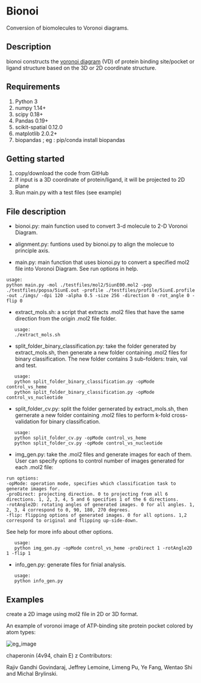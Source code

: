 # Bionoi
Conversion of biomolecules to Voronoi diagrams.

## Description
bionoi constructs the [voronoi diagram](https://en.wikipedia.org/wiki/Voronoi_diagram) (VD) of protein binding site/pocket or ligand structure based on the 3D or 2D coordinate structure.

## Requirements
1. Python 3
2. numpy 1.14+
3. scipy 0.18+
4. Pandas 0.19+
5. scikit-spatial 0.12.0
6. matplotlib 2.0.2+
7. biopandas ; eg : pip/conda install biopandas

## Getting started

1. copy/download the code from GitHub
2. If input is a 3D coordinate of protein/ligand, it will be projected to 2D plane
3. Run main.py with a test files (see example)

## File description

* bionoi.py: main function used to convert 3-d molecule to 2-D Voronoi Diagram.  

* alignment.py: funtions used by bionoi.py to align the molecue to principle axis.

* main.py: main function that uses bionoi.py to convert a specified mol2 file into Voronoi Diagram. See run options in help.
```
usage:
python main.py -mol ./testfiles/mol2/5iunE00.mol2 -pop ./testfiles/popsa/5iunE.out -profile ./testfiles/profile/5iunE.profile -out ./imgs/ -dpi 120 -alpha 0.5 -size 256 -direction 0 -rot_angle 0 -flip 0
```

* extract_mols.sh: a script that extracts .mol2 files that have the same direction from the origin .mol2 file folder.
```
   usage:
   ./extract_mols.sh
```

* split_folder_binary_classification.py: take the folder generated by extract_mols.sh, then generate a new folder containing .mol2 files for binary classification. The new folder contains 3 sub-folders: train, val and test.    
```
   usage:
   python split_folder_binary_classification.py -opMode control_vs_heme
   python split_folder_binary_classification.py -opMode control_vs_nucleotide
```

* split_folder_cv.py: split the folder gernerated by extract_mols.sh, then gernerate a new folder containing .mol2 files to perform k-fold cross-validation for binary classification.
```
   usage: 
   python split_folder_cv.py -opMode control_vs_heme
   python split_folder_cv.py -opMode control_vs_nucleotide
```

* img_gen.py: take the .mol2 files and generate images for each of them. User can specify options to control number of images generated for each .mol2 file:
```
run options:
-opMode: operation mode, specifies which classification task to generate images for.  
-proDirect: projecting direction. 0 to projecting from all 6 directions. 1, 2, 3, 4, 5 and 6 specifies 1 of the 6 directions.  
-rotAngle2D: rotating angles of generated images. 0 for all angles. 1, 2, 3, 4 correspond to 0, 90, 180, 270 degrees.    
-flip: flipping options of generated images. 0 for all options. 1,2 correspond to original and flipping up-side-down.  
```
See help for more info about other options.  
```
   usage: 
   python img_gen.py -opMode control_vs_heme -proDirect 1 -rotAngle2D 1 -flip 1
```

* info_gen.py: generate files for finial analysis.
```
   usage: 
   python info_gen.py
```

## Examples

create a 2D image using mol2 file in 2D or 3D format.  

An example of voronoi image of ATP-binding site protein pocket colored by atom types:

![eg_image](https://github.com/rajiv03/DeepDrugV/blob/master/Voronoi_2D_4v94E.jpg)

chaperonin (4v94, chain E)
z
Contributors:

Rajiv Gandhi Govindaraj, Jeffrey Lemoine, Limeng Pu, Ye Fang, Wentao Shi and Michal Brylinski.

